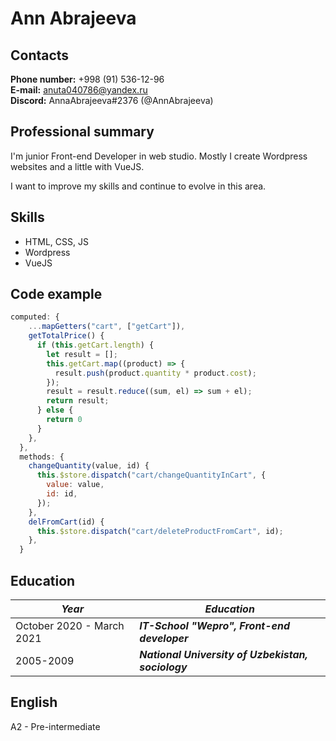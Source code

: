 # Ann Abrajeeva

## Contacts

__Phone number:__ +998 (91) 536-12-96  
__E-mail:__ anuta040786@yandex.ru  
__Discord:__ AnnaAbrajeeva#2376 (@AnnAbrajeeva)  

## Professional summary
I'm junior Front-end Developer in web studio. Mostly I create Wordpress websites and a little with VueJS.  

I want to improve my skills and continue to evolve in this area.

## Skills

* HTML, CSS, JS
* Wordpress
* VueJS

## Code example

```javascript
computed: {
    ...mapGetters("cart", ["getCart"]),
    getTotalPrice() {
      if (this.getCart.length) {
        let result = [];
        this.getCart.map((product) => {
          result.push(product.quantity * product.cost);
        });
        result = result.reduce((sum, el) => sum + el);
        return result;
      } else {
        return 0
      }
    },
  },
  methods: {
    changeQuantity(value, id) {
      this.$store.dispatch("cart/changeQuantityInCart", {
        value: value,
        id: id,
      });
    },
    delFromCart(id) {
      this.$store.dispatch("cart/deleteProductFromCart", id);
    },
  } 
  ```   
  
  
## Education  
   
| ***Year***  | ***Education*** |
| ------------- | ------------- |
| October 2020 - March 2021  | ___IT-School "Wepro", Front-end developer___  |
| 2005-2009  | ___National University of Uzbekistan, sociology___  |  


 

## English  
  

  A2 - Pre-intermediate  
  

